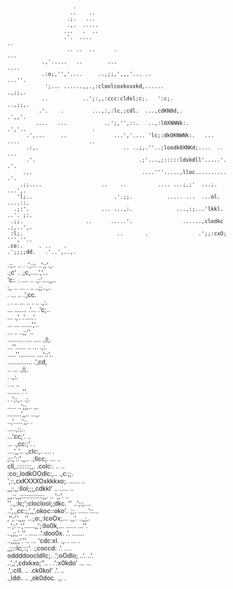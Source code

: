                                                                                                     
                                                                                                    
                         .                                                                          
                        ..    ..                                                                    
                       .;.   ...                                                                    
                       .,.  .....                                                                   
                      ...   .  ..                                                                   
                      .'.  ....                                                 ..                  
                       .. ..  ..      .                                       ...                   
               .,'.....   ..        ...                                     ....                    
               .:o;,'','....     ..,;;,',,,'... ..                        ...''.                    
                ';... ......,,.,:cloolcoxkxxxkd,......                   .,;;,.                     
               ..           ..';:,,:ccc:cldxl;c;.   ':c;.               ..,;;,.                     
              .'.    .         ...,:,:lc,;cdl.  ...,cdKN0d,.             .',,'.                     
             ....   ...            ..';,'',::.   ..,:lOXNNNk:.          .','..                     .
          .',...     ..               ...','.... 'lc;:dkOKNWNk:.   ... ....                      .. 
          .:,.                           .. ..;,.''..;loodk0XNKd;....  ..                      ...  
          .'.                                 .;'...,;:::::ldxkdll'.....'.                    .'.   
         .,.                                   ....'''.....,lloc..........                  .'.     
        .;;....                   ..    ..          .... ...;,;'  ...;.                 ...',.      
       'l;..                          .'.;;.           ..... ...  ...ol.              ....::.       
      .;:'.                       ... ...,:.              ...,:;...'lkkl.           ..'. ;:.        
     .;;.                    ..      .....'.                ......,clodkc          .;,..',.         
     :l;.                              ..       .                .';;:cxO;       ''',''..           
    .co:.     . ..    .                                           .';;;;dd.   .'..',..,.            
   .:;..        ..                            .                      .',:::   ..';;'.,.             
 .;c'                                                    .              .;c,.....','...             
'c:.                                      .         ....  ..              .;:'....,,..              
:,.              ..                                   ...  .      ..        ..;;..,..               
.                                                         ...     ..          .',cc.                
.               . ..                         ...              ..   .     ..     .,:.                
                                             ...               .......  .'... .'c;..                
                                            ...                   .,'.  .'.....'.                   
                                            ...             ...      ......','..                    
                                           ...                ..       ..;;''..                     
             .........                    ....                 ....      .;l;.                      
            ...''......                    ..                         ... .,:.                      
          .....''.........                                          ....'::'..                      
          ..............                                             .',cd,                         
           ..  ...                                                    .;l;.                         
                                                                   .  .,:.                          
.                                                                   .. ..                           
.......                                                             .''.                            
.   .';:,..                                                           .;.                           
..... ..';;,..                                                         .,.                          
   ........',,..                                                      ...,.                         
    ..,'.....';;.                                                        .                          
          .....,:;..                                                                                
             ...'cc;'.                               ..                                             
    ...          .,cc:;'.                             .                                             
....',,'..         .,clc:,.           ....                .                                         
;::,'::'.,,..        .;llcc;.           ...              ..                                         
cll,.:::::::;,.        .colc:.           ..             ..                                          
:co;,lodkOOdlc:,..      .,c:;;.                                                                     
',::,cxKXXXOxkkkxo;.      ......               ..                                                   
,,;:,,:llol;;;,cdkkl'          ..           ..... ..                                                
,,,::,,;::::::::::::;,.         ..          ';;'. ..                                                
''..,:lc;';cloclool;;dkc.       ''        ..';:;....                                                
..',.,cc:;,',,',okoc::oko'.     .;;.    ......'::...                                                
,'';'.',,,,''...;o:,:lcoOx;...   .,,'.        ..,;,.                                                
..';:'..','......,,';:llo0k,...  ......       ...''.                                                
..,;;,'..''.  ..... .':doo0x. .'. .......                                                           
..,;;;;'.''..     ... 'cdc:xl. .,.  .  ...  .                                                       
,;;::lc;::;'.         .;coccd:   .'.     ....                                                       
oddddoocldllc;.       .';oOdlo;   ..'.   ..'.                                                       
..',;',cdxkxo;''..   . .':x0kdo'    ...   ...                                                       
        .',:clll.   .. .ck0kol'     .'.  ..                                                       
             .,ldd:.   .. ,ok0doc.     .,.  .                                                       
